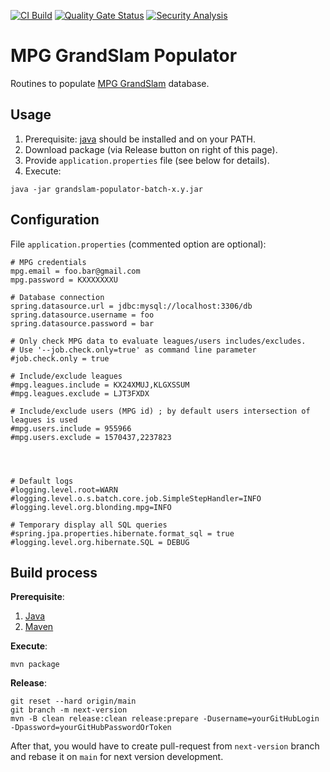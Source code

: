 [![CI Build](https://github.com/axel3rd/mpg-grandslam-populator/workflows/CI%20Build/badge.svg)](https://github.com/axel3rd/mpg-grandslam-populator/actions?query=workflow%3A%22CI+Build%22) [![Quality Gate Status](https://sonarcloud.io/api/project_badges/measure?project=org.blonding.mpg%3Agrandslam-populator-batch&metric=alert_status)](https://sonarcloud.io/dashboard?id=org.blonding.mpg%3Agrandslam-populator-batch) [![Security Analysis](https://github.com/axel3rd/mpg-grandslam-populator/workflows/Security%20Analysis/badge.svg)](https://github.com/axel3rd/mpg-grandslam-populator/actions?query=workflow%3A%22Security+Analysis%22)

# MPG GrandSlam Populator

Routines to populate [MPG GrandSlam](https://github.com/mansuydejean/mpggrandslam) database.

## Usage

1. Prerequisite: [java](https://www.java.com/fr/download/) should be installed and on your PATH.
1. Download package (via Release button on right of this page).
1. Provide `application.properties` file (see below for details).
1. Execute:

```
java -jar grandslam-populator-batch-x.y.jar
```

## Configuration

File `application.properties` (commented option are optional):

```
# MPG credentials
mpg.email = foo.bar@gmail.com
mpg.password = KXXXXXXXU

# Database connection
spring.datasource.url = jdbc:mysql://localhost:3306/db
spring.datasource.username = foo
spring.datasource.password = bar

# Only check MPG data to evaluate leagues/users includes/excludes.
# Use '--job.check.only=true' as command line parameter
#job.check.only = true

# Include/exclude leagues
#mpg.leagues.include = KX24XMUJ,KLGXSSUM
#mpg.leagues.exclude = LJT3FXDX

# Include/exclude users (MPG id) ; by default users intersection of leagues is used
#mpg.users.include = 955966
#mpg.users.exclude = 1570437,2237823




# Default logs
#logging.level.root=WARN
#logging.level.o.s.batch.core.job.SimpleStepHandler=INFO
#logging.level.org.blonding.mpg=INFO

# Temporary display all SQL queries
#spring.jpa.properties.hibernate.format_sql = true
#logging.level.org.hibernate.SQL = DEBUG
```

## Build process

**Prerequisite**:

1. [Java](https://www.java.com/fr/download/)
1. [Maven](https://maven.apache.org/)

**Execute**:

```
mvn package
```

**Release**:

```
git reset --hard origin/main 
git branch -m next-version 
mvn -B clean release:clean release:prepare -Dusername=yourGitHubLogin -Dpassword=yourGitHubPasswordOrToken
```

After that, you would have to create pull-request from `next-version` branch and rebase it on `main` for next version development.
